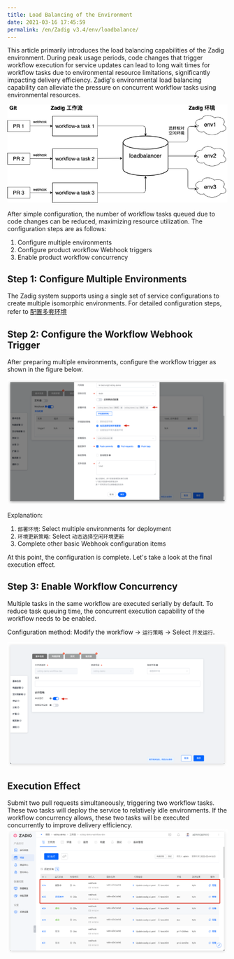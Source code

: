 ```yaml
---
title: Load Balancing of the Environment
date: 2021-03-16 17:45:59
permalink: /en/Zadig v3.4/env/loadbalance/
---
```


This article primarily introduces the load balancing capabilities of the Zadig environment. During peak usage periods, code changes that trigger workflow execution for service updates can lead to long wait times for workflow tasks due to environmental resource limitations, significantly impacting delivery efficiency. Zadig's environmental load balancing capability can alleviate the pressure on concurrent workflow tasks using environmental resources.

![Environmental Load Balancing](../../../../_images/env_loadbalance.png)

After simple configuration, the number of workflow tasks queued due to code changes can be reduced, maximizing resource utilization. The configuration steps are as follows:

1. Configure multiple environments
2. Configure product workflow Webhook triggers
3. Enable product workflow concurrency

## Step 1: Configure Multiple Environments
The Zadig system supports using a single set of service configurations to create multiple isomorphic environments. For detailed configuration steps, refer to [配置多套环境](/en/Zadig%20v3.4/env/multi-env/)

## Step 2: Configure the Workflow Webhook Trigger
After preparing multiple environments, configure the workflow trigger as shown in the figure below.

![Webhook Configuration](../../../../_images/env_loadbalance_webhook.png)

Explanation:
1. `部署环境`: Select multiple environments for deployment
2. `环境更新策略`: Select `动态选择空闲环境更新`
3. Complete other basic Webhook configuration items

At this point, the configuration is complete. Let's take a look at the final execution effect.

## Step 3: Enable Workflow Concurrency
Multiple tasks in the same workflow are executed serially by default. To reduce task queuing time, the concurrent execution capability of the workflow needs to be enabled.

Configuration method: Modify the workflow -> `运行策略` -> Select `并发运行`.

![Enable Workflow Concurrent Execution](../../../../_images/open_parallel_setting_for_pipeline.png)

## Execution Effect
Submit two pull requests simultaneously, triggering two workflow tasks. These two tasks will deploy the service to relatively idle environments. If the workflow concurrency allows, these two tasks will be executed concurrently to improve delivery efficiency.
![env_loadbalance_result](../../../../_images/env_loadbalance_result.png)
